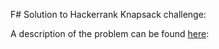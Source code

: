 F# Solution to Hackerrank Knapsack challenge:


A description of the problem can be found [here](https://www.hackerrank.com/challenges/unbounded-knapsack/problem):

